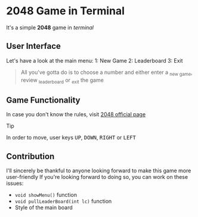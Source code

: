 # 2048 Game in Terminal
It's a simple **2048** game in *terminal*

## User Interface
Let's have a look at the main menu:
1: New Game
2: Leaderboard
3: Exit
> All you've gotta do is to choose a number and either enter a <sub>new game</sub>, review <sub>leaderboard</sub> or <sub>exit</sub> the game

## Game Functionality
In case you don't know the rules, visit [2048 official page](https://play2048.co/)
> [!TIP]
> In order to move, user keys <kbd>UP</kbd>, <kbd>DOWN</kbd>, <kbd>RIGHT</kbd> or <kbd>LEFT</kbd>

## Contribution
I'll sincerely be thankful to anyone looking forward to make this game more user-friendly
If you're looking forward to doing so, you can work on these issues:
- `void showMenu()` function
- `void pullLeaderBoard(int lc)` function
- Style of the main board
